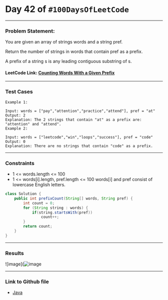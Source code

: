 # Day 42 of `#100DaysOfLeetCode`

___
### Problem Statement:  
You are given an array of strings words and a string pref.

Return the number of strings in words that contain pref as a prefix.

A prefix of a string s is any leading contiguous substring of s.

#### LeetCode Link: [Counting Words With a Given Prefix](https://leetcode.com/problems/counting-words-with-a-given-prefix/description/)
___


### Test Cases
```
Example 1:

Input: words = ["pay","attention","practice","attend"], pref = "at"
Output: 2
Explanation: The 2 strings that contain "at" as a prefix are: "attention" and "attend".
Example 2:

Input: words = ["leetcode","win","loops","success"], pref = "code"
Output: 0
Explanation: There are no strings that contain "code" as a prefix.
```
___

### Constraints 
* 1 <= words.length <= 100
* 1 <= words[i].length, pref.length <= 100
words[i] and pref consist of lowercase English letters.

```java
class Solution {
    public int prefixCount(String[] words, String pref) {
        int count = 0;
        for (String string : words) {
            if(string.startsWith(pref))
                count++;
        }
        return count;
    }
}
```
___
### Results
![image](![image](https://user-images.githubusercontent.com/31382363/208313212-20339566-837b-40be-af19-01dcb91e56c2.png)


___

### Link to Github file  
* [Java](https://github.com/studentdevelops/100DaysOfLeetCode/blob/main/Day42_counting_words_with_prefix/code.java)
